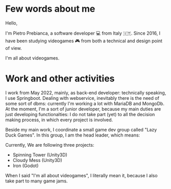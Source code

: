 # Few words about me 

Hello,

I'm Pietro Prebianca, a software developer 💻 from Italy 🇮🇹.
Since 2016, I have been studying videogames 🎮 from both a technical and design point of view.

I'm all about videogames.

# Work and other activities

I work from May 2022, mainly, as back-end developer: technically speaking, I use Springboot.
Dealing with webservice, inevitably there is the need of some sort of dbms: currently I'm working a lot
with MariaDB and MongoDb. At the moment, I'm a sort of junior developer, because my main duties are 
just developing functionalties: I do not take part (yet) to all the decision making process, in which
every project is involved.

Beside my main work, I coordinate a small game dev group called "Lazy Duck Games".
In this group, I am the head leader, which means:


Currently, We are following three projects:

- Spinning Tower (Unity3D)
- Cloudy Mess (Unity3D)
- Iron (Godot)

When I said "I'm all about videogames", I literally mean it, because I also take part to many game jams.
